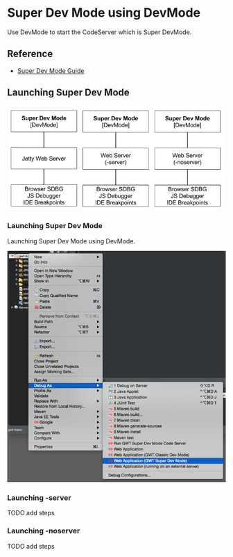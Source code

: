 # Super Dev Mode using DevMode
Use DevMode to start the CodeServer which is Super DevMode.

## Reference

* [Super Dev Mode Guide](http://www.gwtproject.org/articles/superdevmode.html)

## Launching Super Dev Mode

<img src="images/superdevmode-devmode.png" />



### Launching Super Dev Mode 
Launching Super Dev Mode using DevMode.
  
<img src="images/devmode-superdevmode.png" />



### Launching -server
TODO add steps


### Launching -noserver 
TODO add steps





